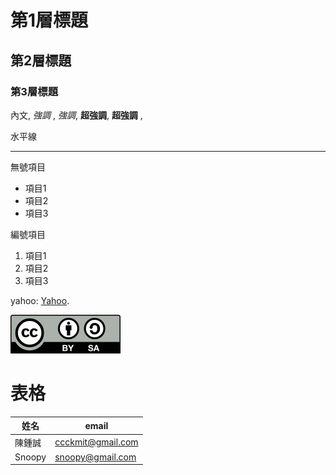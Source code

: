# 第1層標題

## 第2層標題

### 第3層標題
 
內文, _強調_ , *強調*, **超強調**, __超強調__ , 

水平線

---

無號項目

  * 項目1
  * 項目2
  * 項目3

編號項目

  1. 項目1
  2. 項目2
  3. 項目3

yahoo: [Yahoo](http://tw.yahoo.com/).

![](CC-BY-SA_icon.svg)

# 表格

| 姓名   | email               |
|--------|---------------------|
| 陳鍾誠 | <ccckmit@gmail.com> |
| Snoopy | <snoopy@gmail.com>  |
